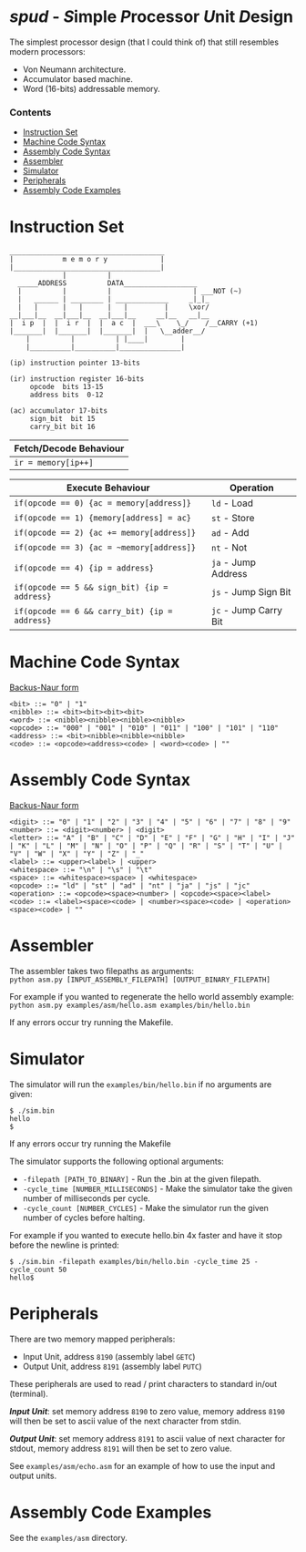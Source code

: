 # ***spud*** - ***S***imple ***P***rocessor ***U***nit ***D***esign
The simplest processor design (that I could think of) that still resembles modern processors:
 - Von Neumann architecture.
 - Accumulator based machine.
 - Word (16-bits) addressable memory.
### Contents
- [Instruction Set](#instruction-set)
- [Machine Code Syntax](#machine-code-syntax)
- [Assembly Code Syntax](#assembly-code-syntax)
- [Assembler](#assembler)
- [Simulator](#simulator)
- [Peripherals](#peripherals)
- [Assembly Code Examples](#assembly-code-examples)
# Instruction Set
```
______________________________________
|            m e m o r y             | 
|____________________________________|
             |          |
  _____ADDRESS          DATA__________________
  |          |          |                    | ___NOT (~)
  |   ______ | ________ | _____________     _|_|_
  |   |      |   |      |   |         |     \xor/ 
__|___|__  __|___|__  __|___|__     __|__   __|__
|  i p  |  |  i r  |  |  a c  |  ___\    \_/    /__CARRY (+1)
|_______|  |_______|  |_______|  |   \__adder__/  
    |          |          | |____|        |   
    |__________|__________|_______________|

(ip) instruction pointer 13-bits

(ir) instruction register 16-bits
     opcode  bits 13-15 
     address bits  0-12

(ac) accumulator 17-bits
     sign_bit  bit 15
     carry_bit bit 16
```
|Fetch/Decode Behaviour |
|-----------------------|
|```ir = memory[ip++]```|

|Execute Behaviour                                |Operation                |
|-------------------------------------------------|-------------------------|
|```if(opcode == 0) {ac = memory[address]}```     |```ld``` - Load          |
|```if(opcode == 1) {memory[address] = ac}```     |```st``` - Store         |
|```if(opcode == 2) {ac += memory[address]}```    |```ad``` - Add           |
|```if(opcode == 3) {ac = ~memory[address]}```    |```nt``` - Not           |
|```if(opcode == 4) {ip = address}```             |```ja``` - Jump Address  |
|```if(opcode == 5 && sign_bit) {ip = address}``` |```js``` - Jump Sign Bit |
|```if(opcode == 6 && carry_bit) {ip = address}```|```jc``` - Jump Carry Bit|
# Machine Code Syntax
[Backus-Naur form](https://en.wikipedia.org/wiki/Backus%E2%80%93Naur_form)
```
<bit> ::= "0" | "1"
<nibble> ::= <bit><bit><bit><bit>
<word> ::= <nibble><nibble><nibble><nibble>
<opcode> ::= "000" | "001" | "010" | "011" | "100" | "101" | "110"
<address> ::= <bit><nibble><nibble><nibble>
<code> ::= <opcode><address><code> | <word><code> | ""
```
# Assembly Code Syntax
[Backus-Naur form](https://en.wikipedia.org/wiki/Backus%E2%80%93Naur_form)
```
<digit> ::= "0" | "1" | "2" | "3" | "4" | "5" | "6" | "7" | "8" | "9"
<number> ::= <digit><number> | <digit>
<letter> ::= "A" | "B" | "C" | "D" | "E" | "F" | "G" | "H" | "I" | "J" | "K" | "L" | "M" | "N" | "O" | "P" | "Q" | "R" | "S" | "T" | "U" | "V" | "W" | "X" | "Y" | "Z" | "_"
<label> ::= <upper><label> | <upper>
<whitespace> ::= "\n" | "\s" | "\t"
<space> ::= <whitespace><space> | <whitespace>
<opcode> ::= "ld" | "st" | "ad" | "nt" | "ja" | "js" | "jc"
<operation> ::= <opcode><space><number> | <opcode><space><label>
<code> ::= <label><space><code> | <number><space><code> | <operation><space><code> | ""

```
# Assembler
The assembler takes two filepaths as arguments:  
```python asm.py [INPUT_ASSEMBLY_FILEPATH] [OUTPUT_BINARY_FILEPATH]```  

For example if you wanted to regenerate the hello world assembly example:  
```python asm.py examples/asm/hello.asm examples/bin/hello.bin```

If any errors occur try running the Makefile.
# Simulator
The simulator will run the ```examples/bin/hello.bin``` if no arguments are given:

```
$ ./sim.bin
hello
$
```

If any errors occur try running the Makefile

The simulator supports the following optional arguments:
- ```-filepath [PATH_TO_BINARY]``` - Run the .bin at the given filepath.
- ```-cycle_time [NUMBER_MILLISECONDS]``` - Make the simulator take the given number of milliseconds per cycle.
- ```-cycle_count [NUMBER_CYCLES]``` - Make the simulator run the given number of cycles before halting.

For example if you wanted to execute hello.bin 4x faster and have it stop before the newline is printed:  
```
$ ./sim.bin -filepath examples/bin/hello.bin -cycle_time 25 -cycle_count 50
hello$
```
# Peripherals
There are two memory mapped peripherals:
- Input Unit, address ```8190``` (assembly label ```GETC```)
- Output Unit, address ```8191``` (assembly label ```PUTC```)

These peripherals are used to read / print characters to standard in/out (terminal).

***Input Unit***: set memory address ```8190``` to zero value, memory address ```8190``` will then be set to ascii value of the next character from stdin.

***Output Unit***: set memory address ```8191``` to ascii value of next character for stdout, memory address ```8191``` will then be set to zero value.

See ```examples/asm/echo.asm``` for an example of how to use the input and output units.
# Assembly Code Examples
See the ```examples/asm``` directory.
